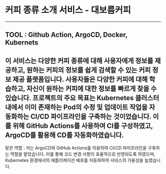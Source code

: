 # 커피 종류 소개 서비스 - 대보름커피

---

TOOL : Github Action, ArgoCD, Docker, Kubernets
---
이 서비스는 다양한 커피 종류에 대해 사용자에게 정보를 제공하고, 원하는 커피의 정보를 쉽게 검색할 수 있는 커피 정보 제공 플랫폼입니다. 사용자들은 다양한 커피에 대해 학습하고, 자신이 원하는 커피에 대한 정보를 빠르게 찾을 수 있습니다.
프로젝트의 주요 목표는 Kubernetes 클러스터 내에서 이미 존재하는 Pod의 수정 및 업데이트 작업을 자동화하는 CI/CD 파이프라인을 구축하는 것이었습니다. 이를 위해 GitHub Actions를 사용하여 CI를 구성하였고, ArgoCD를 활용해 CD를 자동화하였습니다.
---
맡은 역할 : 저는 ArgoCD와 GitHub Actions를 이용하여 CI/CD 파이프라인을 구축하는 역할을 맡았습니다. 이를 통해 코드 변경 사항이 효율적으로 반영되도록 하였으며, Kubernetes 환경에서의 애플리케이션 배포를 자동화하여 서비스의 가용성을 높였습니다.
